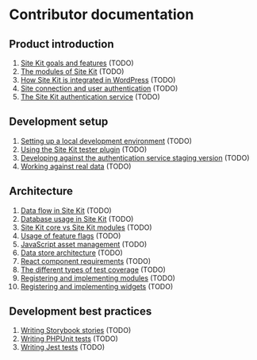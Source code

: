 # Contributor documentation

## Product introduction

1. [Site Kit goals and features](./Site-Kit-goals-and-features.md) (TODO)
2. [The modules of Site Kit](./The-modules-of-Site-Kit.md) (TODO)
3. [How Site Kit is integrated in WordPress](./How-Site-Kit-is-integrated-in-WordPress.md) (TODO)
4. [Site connection and user authentication](./Site-connection-and-user-authentication.md) (TODO)
5. [The Site Kit authentication service](./The-Site-Kit-authentication-service.md) (TODO)

## Development setup

1. [Setting up a local development environment](./Setting-up-a-local-development-environment.md) (TODO)
2. [Using the Site Kit tester plugin](./Using-the-Site-Kit-tester-plugin.md) (TODO)
3. [Developing against the authentication service staging version](./Developing-against-the-authentication-service-staging-version.md) (TODO)
4. [Working against real data](./Working-against-real-data.md) (TODO)

## Architecture

1. [Data flow in Site Kit](./Data-flow-in-Site-Kit.md) (TODO)
2. [Database usage in Site Kit](./Database-usage-in-Site-Kit.md) (TODO)
3. [Site Kit core vs Site Kit modules](./Site-Kit-core-vs-Site-Kit-modules.md) (TODO)
4. [Usage of feature flags](./Usage-of-feature-flags.md) (TODO)
5. [JavaScript asset management](./JavaScript-asset-management.md) (TODO)
6. [Data store architecture](./Data-store-architecture.md) (TODO)
7. [React component requirements](./React-component-requirements.md) (TODO)
8. [The different types of test coverage](./The-different-types-of-test-coverage.md) (TODO)
9. [Registering and implementing modules](./Registering-and-implementing-modules.md) (TODO)
10. [Registering and implementing widgets](./Registering-and-implementing-widgets.md) (TODO)

## Development best practices

1. [Writing Storybook stories](./Writing-Storybook-stories.md) (TODO)
2. [Writing PHPUnit tests](./Writing-PHPUnit-tests.md) (TODO)
3. [Writing Jest tests](./Writing-Jest-tests.md) (TODO)
